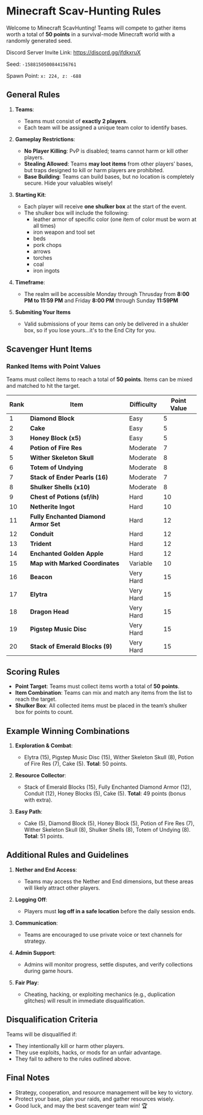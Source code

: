 # Minecraft Scav-Hunting Rules

Welcome to Minecraft ScavHunting! Teams will compete to gather items worth a total of **50 points** in a survival-mode Minecraft world with a randomly generated seed.

Discord Server Invite Link: https://discord.gg/jfdkxruX

Seed: `-1588150500844156761`

Spawn Point: `x: 224, z: -688`

## General Rules
1. **Teams**:
   - Teams must consist of **exactly 2 players**.
   - Each team will be assigned a unique team color to identify bases.

2. **Gameplay Restrictions**:
   - **No Player Killing**: PvP is disabled; teams cannot harm or kill other players.
   - **Stealing Allowed**: Teams **may loot items** from other players’ bases, but traps designed to kill or harm players are prohibited.
   - **Base Building**: Teams can build bases, but no location is completely secure. Hide your valuables wisely!

3. **Starting Kit**:
   - Each player will receive **one shulker box** at the start of the event.
   - The shulker box will include the following:
      - leather armor of specific color (one item of color must be worn at all times)
      - iron weapon and tool set
      - beds
      - pork chops
      - arrows
      - torches
      - coal
      - iron ingots

4. **Timeframe**:
   - The realm will be accessible Monday through Thrusday from **8:00 PM to 11:59 PM** and Friday **8:00 PM** through Sunday **11:59PM**
  
5. **Submiting Your Items**
   -  Valid submissions of your items can only be delivered in a shukler box, so if you lose yours...it's to the End City for you.

## Scavenger Hunt Items
### Ranked Items with Point Values
Teams must collect items to reach a total of **50 points**. Items can be mixed and matched to hit the target.

| **Rank** | **Item**                        | **Difficulty** | **Point Value** |
|----------|---------------------------------|----------------|-----------------|
| 1        | **Diamond Block**               | Easy           | 5               |
| 2        | **Cake**                        | Easy           | 5               |
| 3        | **Honey Block (x5)**            | Easy           | 5               |
| 4        | **Potion of Fire Res**          | Moderate       | 7               |
| 5        | **Wither Skeleton Skull**       | Moderate       | 8               |
| 6        | **Totem of Undying**            | Moderate       | 8               |
| 7        | **Stack of Ender Pearls (16)**  | Moderate       | 7               |
| 8        | **Shulker Shells (x10)**        | Moderate       | 8               |
| 9        | **Chest of Potions (sf/ih)**    | Hard           | 10              |
| 10       | **Netherite Ingot**             | Hard           | 10              |
| 11       | **Fully Enchanted Diamond Armor Set** | Hard       | 12              |
| 12       | **Conduit**                     | Hard           | 12              |
| 13       | **Trident**                     | Hard           | 12              |
| 14       | **Enchanted Golden Apple**      | Hard           | 12              |
| 15       | **Map with Marked Coordinates** | Variable       | 10              |
| 16       | **Beacon**                      | Very Hard      | 15              |
| 17       | **Elytra**                      | Very Hard      | 15              |
| 18       | **Dragon Head**                 | Very Hard      | 15              |
| 19       | **Pigstep Music Disc**          | Very Hard      | 15              |
| 20       | **Stack of Emerald Blocks (9)** | Very Hard      | 15              |


## Scoring Rules
- **Point Target**: Teams must collect items worth a total of **50 points**.
- **Item Combination**: Teams can mix and match any items from the list to reach the target.
- **Shulker Box**: All collected items must be placed in the team’s shulker box for points to count.

## Example Winning Combinations
1. **Exploration & Combat**:
   - Elytra (15), Pigstep Music Disc (15), Wither Skeleton Skull (8), Potion of Fire Res (7), Cake (5).
   **Total**: 50 points.

2. **Resource Collector**:
   - Stack of Emerald Blocks (15), Fully Enchanted Diamond Armor (12), Conduit (12), Honey Blocks (5), Cake (5).
   **Total**: 49 points (bonus with extra).

3. **Easy Path**:
   - Cake (5), Diamond Block (5), Honey Block (5), Potion of Fire Res (7), Wither Skeleton Skull (8), Shulker Shells (8), Totem of Undying (8).
   **Total**: 51 points.

## Additional Rules and Guidelines
1. **Nether and End Access**:
   - Teams may access the Nether and End dimensions, but these areas will likely attract other players.

2. **Logging Off**:
   - Players must **log off in a safe location** before the daily session ends.

3. **Communication**:
   - Teams are encouraged to use private voice or text channels for strategy.

4. **Admin Support**:
   - Admins will monitor progress, settle disputes, and verify collections during game hours.

5. **Fair Play**:
   - Cheating, hacking, or exploiting mechanics (e.g., duplication glitches) will result in immediate disqualification.

## Disqualification Criteria
Teams will be disqualified if:
- They intentionally kill or harm other players.
- They use exploits, hacks, or mods for an unfair advantage.
- They fail to adhere to the rules outlined above.

## Final Notes
- Strategy, cooperation, and resource management will be key to victory.
- Protect your base, plan your raids, and gather resources wisely.
- Good luck, and may the best scavenger team win! 🏆
